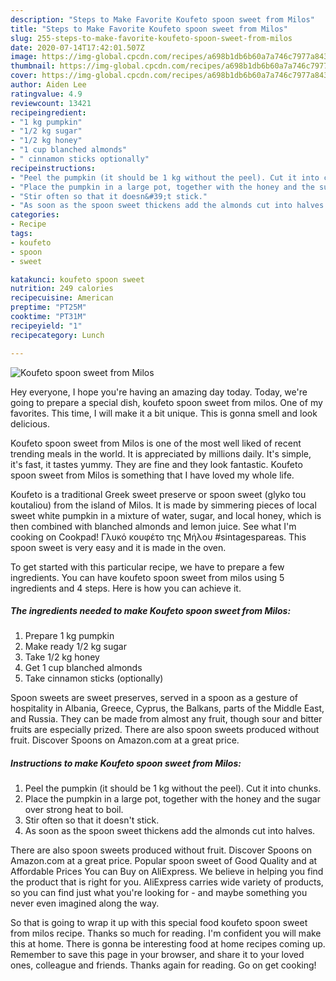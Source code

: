 ```yaml
---
description: "Steps to Make Favorite Koufeto spoon sweet from Milos"
title: "Steps to Make Favorite Koufeto spoon sweet from Milos"
slug: 255-steps-to-make-favorite-koufeto-spoon-sweet-from-milos
date: 2020-07-14T17:42:01.507Z
image: https://img-global.cpcdn.com/recipes/a698b1db6b60a7a746c7977a8433dd9c/751x532cq70/koufeto-spoon-sweet-from-milos-recipe-main-photo.jpg
thumbnail: https://img-global.cpcdn.com/recipes/a698b1db6b60a7a746c7977a8433dd9c/751x532cq70/koufeto-spoon-sweet-from-milos-recipe-main-photo.jpg
cover: https://img-global.cpcdn.com/recipes/a698b1db6b60a7a746c7977a8433dd9c/751x532cq70/koufeto-spoon-sweet-from-milos-recipe-main-photo.jpg
author: Aiden Lee
ratingvalue: 4.9
reviewcount: 13421
recipeingredient:
- "1 kg pumpkin"
- "1/2 kg sugar"
- "1/2 kg honey"
- "1 cup blanched almonds"
- " cinnamon sticks optionally"
recipeinstructions:
- "Peel the pumpkin (it should be 1 kg without the peel). Cut it into chunks."
- "Place the pumpkin in a large pot, together with the honey and the sugar over strong heat to boil."
- "Stir often so that it doesn&#39;t stick."
- "As soon as the spoon sweet thickens add the almonds cut into halves."
categories:
- Recipe
tags:
- koufeto
- spoon
- sweet

katakunci: koufeto spoon sweet 
nutrition: 249 calories
recipecuisine: American
preptime: "PT25M"
cooktime: "PT31M"
recipeyield: "1"
recipecategory: Lunch

---
```



![Koufeto spoon sweet from Milos](https://img-global.cpcdn.com/recipes/a698b1db6b60a7a746c7977a8433dd9c/751x532cq70/koufeto-spoon-sweet-from-milos-recipe-main-photo.jpg)

Hey everyone, I hope you're having an amazing day today. Today, we're going to prepare a special dish, koufeto spoon sweet from milos. One of my favorites. This time, I will make it a bit unique. This is gonna smell and look delicious.

Koufeto spoon sweet from Milos is one of the most well liked of recent trending meals in the world. It is appreciated by millions daily. It's simple, it's fast, it tastes yummy. They are fine and they look fantastic. Koufeto spoon sweet from Milos is something that I have loved my whole life.

Koufeto is a traditional Greek sweet preserve or spoon sweet (glyko tou koutaliou) from the island of Milos. It is made by simmering pieces of local sweet white pumpkin in a mixture of water, sugar, and local honey, which is then combined with blanched almonds and lemon juice. See what I&#39;m cooking on Cookpad! Γλυκό κουφέτο της Μήλου #sintagespareas. This spoon sweet is very easy and it is made in the oven.


To get started with this particular recipe, we have to prepare a few ingredients. You can have koufeto spoon sweet from milos using 5 ingredients and 4 steps. Here is how you can achieve it.

<!--inarticleads1-->

##### The ingredients needed to make Koufeto spoon sweet from Milos:

1. Prepare 1 kg pumpkin
1. Make ready 1/2 kg sugar
1. Take 1/2 kg honey
1. Get 1 cup blanched almonds
1. Take  cinnamon sticks (optionally)


Spoon sweets are sweet preserves, served in a spoon as a gesture of hospitality in Albania, Greece, Cyprus, the Balkans, parts of the Middle East, and Russia. They can be made from almost any fruit, though sour and bitter fruits are especially prized. There are also spoon sweets produced without fruit. Discover Spoons on Amazon.com at a great price. 

<!--inarticleads2-->

##### Instructions to make Koufeto spoon sweet from Milos:

1. Peel the pumpkin (it should be 1 kg without the peel). Cut it into chunks.
1. Place the pumpkin in a large pot, together with the honey and the sugar over strong heat to boil.
1. Stir often so that it doesn&#39;t stick.
1. As soon as the spoon sweet thickens add the almonds cut into halves.


There are also spoon sweets produced without fruit. Discover Spoons on Amazon.com at a great price. Popular spoon sweet of Good Quality and at Affordable Prices You can Buy on AliExpress. We believe in helping you find the product that is right for you. AliExpress carries wide variety of products, so you can find just what you&#39;re looking for - and maybe something you never even imagined along the way. 

So that is going to wrap it up with this special food koufeto spoon sweet from milos recipe. Thanks so much for reading. I'm confident you will make this at home. There is gonna be interesting food at home recipes coming up. Remember to save this page in your browser, and share it to your loved ones, colleague and friends. Thanks again for reading. Go on get cooking!
